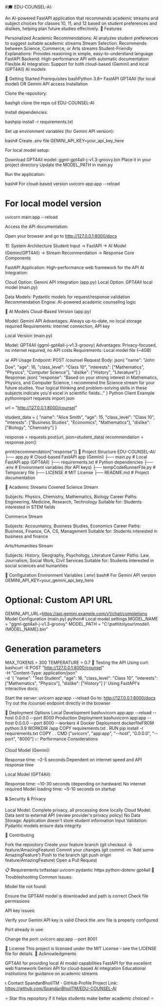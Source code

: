 #🎓 EDU-COUNSEL-AI:

An AI-powered FastAPI application that recommends academic streams and subject choices for classes 10, 11, and 12 based on student preferences and dislikes, helping plan future studies effectively.
🌟 Features

Personalized Academic Recommendations: AI analyzes student preferences to suggest suitable academic streams
Stream Selection: Recommends between Science, Commerce, or Arts streams
Student-Friendly Explanations: Provides reasoning in simple, easy-to-understand language
FastAPI Backend: High-performance API with automatic documentation
Flexible AI Integration: Support for both cloud-based (Gemini) and local (GPT4All) AI models

🚀 Getting Started
Prerequisites
bashPython 3.8+
FastAPI
GPT4All (for local model) OR Gemini API access
Installation

Clone the repository:

bashgit clone the repo
cd EDU-COUNSEL-AI

Install dependencies:

bashpip install -r requirements.txt

Set up environment variables (for Gemini API version):

bash# Create .env file
GEMINI_API_KEY=your_api_key_here

For local model setup:

Download GPT4All model: ggml-gpt4all-j-v1.3-groovy.bin
Place it in your project directory
Update the MODEL_PATH in main.py


Run the application:

bash# For cloud-based version
uvicorn app:app --reload

# For local model version  
uvicorn main:app --reload

Access the API documentation:

Open your browser and go to http://127.0.0.1:8000/docs



🏗️ System Architecture
Student Input → FastAPI → AI Model (Gemini/GPT4All) → Stream Recommendation → Response
Core Components

FastAPI Application: High-performance web framework for the API
AI Integration:

Cloud Option: Gemini API integration (app.py)
Local Option: GPT4All local model (main.py)


Data Models: Pydantic models for request/response validation
Recommendation Engine: AI-powered academic counseling logic

🤖 AI Models
Cloud-Based Version (app.py)

Model: Gemini API
Advantages: Always up-to-date, no local storage required
Requirements: Internet connection, API key

Local Version (main.py)

Model: GPT4All (ggml-gpt4all-j-v1.3-groovy)
Advantages: Privacy-focused, no internet required, no API costs
Requirements: Local model file (~4GB)

📊 API Usage
Endpoint: POST /counsel
Request Body:
json{
    "name": "John Doe",
    "age": 16,
    "class_level": "Class 10",
    "interests": ["Mathematics", "Physics", "Computer Science"],
    "dislike": ["History", "Literature"]
}
Response:
json{
    "response": "Based on your strong interest in Mathematics, Physics, and Computer Science, I recommend the Science stream for your future studies. Your logical thinking and problem-solving skills in these subjects indicate you'd excel in scientific fields..."
}
Python Client Example
pythonimport requests
import json

url = "http://127.0.0.1:8000/counsel"

student_data = {
    "name": "Alice Smith",
    "age": 15,
    "class_level": "Class 10",
    "interests": ["Business Studies", "Economics", "Mathematics"],
    "dislike": ["Biology", "Chemistry"]
}

response = requests.post(url, json=student_data)
recommendation = response.json()

print(recommendation["response"])
📁 Project Structure
EDU-COUNSEL-AI/
├── app.py                     # Cloud-based FastAPI app (Gemini)
├── main.py                    # Local FastAPI app (GPT4All)
├── requirements.txt           # Python dependencies
├── .env                       # Environment variables (for API keys)
├── tempCodeRunnerFile.py      # Temporary file
├── LICENSE                    # MIT License
├── README.md                  # Project documentation

🎯 Academic Streams Covered
Science Stream

Subjects: Physics, Chemistry, Mathematics, Biology
Career Paths: Engineering, Medicine, Research, Technology
Suitable for: Students interested in STEM fields

Commerce Stream

Subjects: Accountancy, Business Studies, Economics
Career Paths: Business, Finance, CA, CS, Management
Suitable for: Students interested in business and finance

Arts/Humanities Stream

Subjects: History, Geography, Psychology, Literature
Career Paths: Law, Journalism, Social Work, Civil Services
Suitable for: Students interested in social sciences and humanities

🔧 Configuration
Environment Variables (.env)
bash# For Gemini API version
GEMINI_API_KEY=your_gemini_api_key_here

# Optional: Custom API URL
GEMINI_API_URL=https://api.gemini.example.com/v1/chat/completions
Model Configuration (main.py)
python# Local model settings
MODEL_NAME = "ggml-gpt4all-j-v1.3-groovy"
MODEL_PATH = "C:\\path\\to\\your\\model\\{MODEL_NAME}.bin"

# Generation parameters
MAX_TOKENS = 300
TEMPERATURE = 0.7
🧪 Testing the API
Using curl:
bashcurl -X POST "http://127.0.0.1:8000/counsel" \
     -H "Content-Type: application/json" \
     -d '{
       "name": "Test Student",
       "age": 16,
       "class_level": "Class 10",
       "interests": ["Mathematics", "Physics"],
       "dislike": ["History"]
     }'
Using FastAPI's interactive docs:

Start the server: uvicorn app:app --reload
Go to: http://127.0.0.1:8000/docs
Try out the /counsel endpoint directly in the browser

🚀 Deployment Options
Local Development
bashuvicorn app:app --reload --host 0.0.0.0 --port 8000
Production Deployment
bashuvicorn app:app --host 0.0.0.0 --port 8000 --workers 4
Docker Deployment
dockerfileFROM python:3.9
WORKDIR /app
COPY requirements.txt .
RUN pip install -r requirements.txt
COPY . .
CMD ["uvicorn", "app:app", "--host", "0.0.0.0", "--port", "8000"]
📈 Performance Considerations

Cloud Model (Gemini):

Response time: ~2-5 seconds
Dependent on internet speed and API response time


Local Model (GPT4All):

Response time: ~10-30 seconds (depending on hardware)
No internet required
Model loading time: ~5-10 seconds on startup



🔒 Security & Privacy

Local Model: Complete privacy, all processing done locally
Cloud Model: Data sent to external API (review provider's privacy policy)
No Data Storage: Application doesn't store student information
Input Validation: Pydantic models ensure data integrity

🤝 Contributing

Fork the repository
Create your feature branch (git checkout -b feature/AmazingFeature)
Commit your changes (git commit -m 'Add some AmazingFeature')
Push to the branch (git push origin feature/AmazingFeature)
Open a Pull Request

📋 Requirements
txtfastapi
uvicorn
pydantic
httpx
python-dotenv
gpt4all
🐛 Troubleshooting
Common Issues:

Model file not found:

Ensure the GPT4All model is downloaded and path is correct
Check file permissions


API key issues:

Verify your Gemini API key is valid
Check the .env file is properly configured


Port already in use:

Change the port: uvicorn app:app --port 8001



📝 License
This project is licensed under the MIT License - see the LICENSE file for details.
🙏 Acknowledgments

GPT4All for providing local AI model capabilities
FastAPI for the excellent web framework
Gemini API for cloud-based AI integration
Educational institutions for guidance on academic streams

📞 Contact
SpandanBhoiITM - GitHub Profile
Project Link: https://github.com/SpandanBhoiITM/EDU-COUNSEL-AI

⭐ Star this repository if it helps students make better academic choices! ⭐
